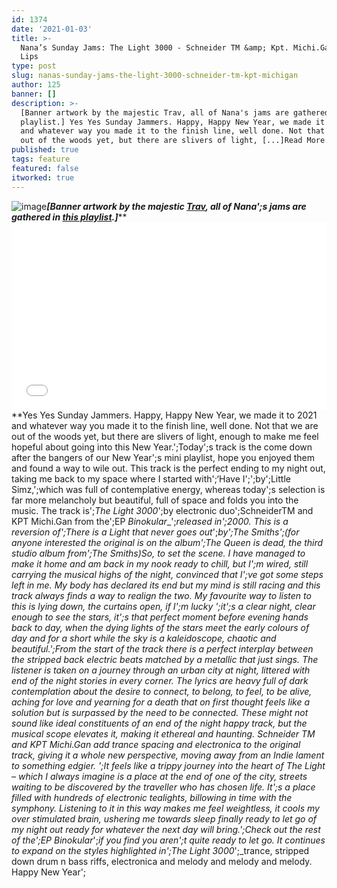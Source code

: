 ```yaml
---
id: 1374
date: '2021-01-03'
title: >-
  Nana’s Sunday Jams: The Light 3000 - Schneider TM &amp; Kpt. Michi.Gan - Loose
  Lips
type: post
slug: nanas-sunday-jams-the-light-3000-schneider-tm-kpt-michigan
author: 125
banner: []
description: >-
  [Banner artwork by the majestic Trav, all of Nana's jams are gathered in this
  playlist.] Yes Yes Sunday Jammers. Happy, Happy New Year, we made it to 2021
  and whatever way you made it to the finish line, well done. Not that we are
  out of the woods yet, but there are slivers of light, [...]Read More...
published: true
tags: feature
featured: false
itworked: true
---
```

![image](../undefined)****_\[Banner artwork by the majestic [Trav](https://www.backdownwarchild.co.uk/), all of Nana';s jams are gathered in [this playlist](https://open.spotify.com/playlist/12UoQ8ov5i6P8BIfm2lOjS?si=jarAn1CXSEuYB9vAxJidOg).\]_******<iframe width='100%' height='300' scrolling='no' frameborder='no' allow='autoplay' src='//www.youtube.com/embed/vodnI38cNI0?wmode=opaque'></iframe>**Yes Yes Sunday Jammers. Happy, Happy New Year, we made it to 2021 and whatever way you made it to the finish line, well done. Not that we are out of the woods yet, but there are slivers of light, enough to make me feel hopeful about going into this New Year.';Today';s track is the come down after the bangers of our New Year';s mini playlist, hope you enjoyed them and found a way to wile out. This track is the perfect ending to my night out, taking me back to my space where I started with';‘Have I';';by';Little Simz,';which was full of contemplative energy, whereas today';s selection is far more melancholy but beautiful, full of space and folds you into the music. The track is';_The Light 3000_';by electronic duo';SchneiderTM and KPT Michi.Gan from the';EP _Binokular__';_released in';2000. This is a reversion of';_There is a Light that never goes out__';_by';The Smiths';(for anyone interested the original is on the album';_The Queen is dead_, the third studio album from';The Smiths)So, to set the scene. I have managed to make it home and am back in my nook ready to chill, but I';m wired, still carrying the musical highs of the night, convinced that I';ve got some steps left in me. My body has declared its end but my mind is still racing and this track always finds a way to realign the two. My favourite way to listen to this is lying down, the curtains open, if I';m lucky ';it';s a clear night, clear enough to see the stars, it';s that perfect moment before evening hands back to day, when the dying lights of the stars meet the early colours of day and for a short while the sky is a kaleidoscope, chaotic and beautiful.';From the start of the track there is a perfect interplay between the stripped back electric beats matched by a metallic that just sings. The listener is taken on a journey through an urban city at night, littered with end of the night stories in every corner. The lyrics are heavy full of dark contemplation about the desire to connect, to belong, to feel, to be alive, aching for love and yearning for a death that on first thought feels like a solution but is surpassed by the need to be connected. These might not sound like ideal constituents of an end of the night happy track, but the musical scope elevates it, making it ethereal and haunting. Schneider TM and KPT Michi.Gan add trance spacing and electronica to the original track, giving it a whole new perspective, moving away from an Indie lament to something edgier. ';It feels like a trippy journey into the heart of The Light – which I always imagine is a place at the end of one of the city, streets waiting to be discovered by the traveller who has chosen life. It';s a place filled with hundreds of electronic tealights, billowing in time with the symphony. Listening to it in this way makes me feel weightless, it cools my over stimulated brain, ushering me towards sleep finally ready to let go of my night out ready for whatever the next day will bring.';Check out the rest of the';EP _Binokular__';_if you find you aren';t quite ready to let go. It continues to expand on the styles highlighted in';_The Light 3000__';_trance, stripped down drum n bass riffs, electronica and melody and melody and melody. Happy New Year';